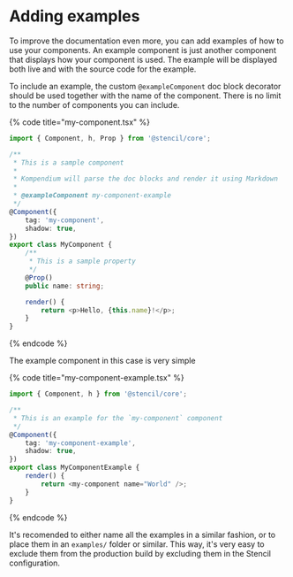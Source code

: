 # Adding examples

To improve the documentation even more, you can add examples of how to use your components. An example component is just another component that displays how your component is used. The example will be displayed both live and with the source code for the example.

To include an example, the custom `@exampleComponent` doc block decorator should be used together with the name of the component. There is no limit to the number of components you can include.

{% code title="my-component.tsx" %}
```typescript
import { Component, h, Prop } from '@stencil/core';

/**
 * This is a sample component
 * 
 * Kompendium will parse the doc blocks and render it using Markdown
 *
 * @exampleComponent my-component-example
 */
@Component({
    tag: 'my-component',
    shadow: true,
})
export class MyComponent {
    /**
     * This is a sample property
     */
    @Prop()
    public name: string;

    render() {
        return <p>Hello, {this.name}!</p>;
    }
}
```
{% endcode %}

The example component in this case is very simple

{% code title="my-component-example.tsx" %}
```typescript
import { Component, h } from '@stencil/core';

/**
 * This is an example for the `my-component` component
 */
@Component({
    tag: 'my-component-example',
    shadow: true,
})
export class MyComponentExample {
    render() {
        return <my-component name="World" />;
    }
}
```
{% endcode %}

It's recomended to either name all the examples in a similar fashion, or to place them in an `examples/` folder or similar. This way, it's very easy to exclude them from the production build by excluding them in the Stencil configuration.

